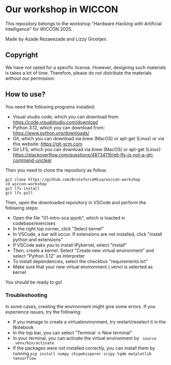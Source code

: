 # Our workshop in WICCON

This repository belongs to the workshop "Hardware Hacking with Artificial Intelligence" for WICCON 2025. 

Made by Azade Rezaeezade and Lizzy Grootjen.

## Copyright
We have not opted for a specific license. However, designing such materials is takes a lot of time. Therefore, please do not distribute the materials without our permission.

## How to use?
You need the following programs installed:
- Visual studio code, which you can download from: https://code.visualstudio.com/download
- Python 3.12, which you can download from: https://www.python.org/downloads/
- Git, which you can download via brew (MacOS) or apt-get (Linux) or via this website: https://git-scm.com 
- Git LFS, which you can download via brew (MacOS) or apt-get (Linux): https://stackoverflow.com/questions/48734119/git-lfs-is-not-a-git-command-unclear

Then you need to clone the repository as follow:
~~~
git clone https://github.com/BruteforceMisa/wiccon-workshop
cd wiccon-workshop
git lfs install
git lfs pull
~~~

Then, open the downloaded repository in VSCode and perform the following steps:
- Open the file "01-intro-sca.ipynb", which is loacted in codebase/exercises
- In the right top corner, click "Select kernel"
- In VSCode, a bar will occur. If extensions are not installed, click "install python and extensions"
- If VSCode asks you to install IPykernel, select "install"
- Then, create a kernel. Select "Create new virtual environment" and select "Python 3.12" as interpreter
- To install dependencies, select the checkbox "requirements.txt" 
- Make sure that your new virtual environment (.venv) is selected as kernel

You should be ready to go!


### Troubleshooting
In some cases, creating the environment might give some errors. If you experience issues, try the following:
- If you manage to create a virtualenvironment, try restart/reselect it in the Notebook
- In the top bar, you can select "Terminal -> New terminal" 
- In your terminal, you can activate the virtual environment by ``` source .venv/bin/activate```
- If the packages were not installed correctly, you can install them by running ```pip install numpy chipwhisperer scipy tqdm matplotlib tensorflow```


